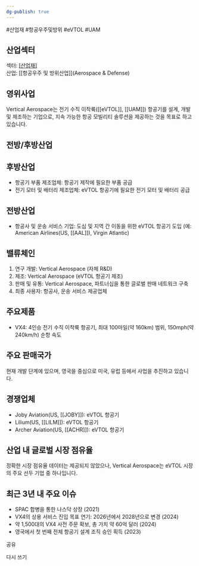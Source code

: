 ```yaml
---
dg-publish: true
---
```

#산업재 #항공우주및방위 #eVTOL #UAM

## 산업섹터

섹터: [[산업재]](Industrials)  
산업: [[항공우주 및 방위산업]](Aerospace & Defense)

## 영위사업

Vertical Aerospace는 전기 수직 이착륙([[eVTOL]], [[UAM]]) 항공기를 설계, 개발 및 제조하는 기업으로, 지속 가능한 항공 모빌리티 솔루션을 제공하는 것을 목표로 하고 있습니다.

## 전방/후방산업

## 후방산업

- 항공기 부품 제조업체: 항공기 제작에 필요한 부품 공급
- 전기 모터 및 배터리 제조업체: eVTOL 항공기에 필요한 전기 모터 및 배터리 공급

## 전방산업

- 항공사 및 운송 서비스 기업: 도심 및 지역 간 이동을 위한 eVTOL 항공기 도입 (예: American Airlines(US, [[AAL]]), Virgin Atlantic)

## 밸류체인

1. 연구 개발: Vertical Aerospace (자체 R&D)
2. 제조: Vertical Aerospace (eVTOL 항공기 제조)
3. 판매 및 유통: Vertical Aerospace, 파트너십을 통한 글로벌 판매 네트워크 구축
4. 최종 사용자: 항공사, 운송 서비스 제공업체

## 주요제품

- VX4: 4인승 전기 수직 이착륙 항공기, 최대 100마일(약 160km) 범위, 150mph(약 240km/h) 순항 속도

## 주요 판매국가

현재 개발 단계에 있으며, 영국을 중심으로 미국, 유럽 등에서 사업을 추진하고 있습니다.

## 경쟁업체

- Joby Aviation(US, [[JOBY]]): eVTOL 항공기
- Lilium(US, [[LILM]]): eVTOL 항공기
- Archer Aviation(US, [[ACHR]]): eVTOL 항공기

## 산업 내 글로벌 시장 점유율

정확한 시장 점유율 데이터는 제공되지 않았으나, Vertical Aerospace는 eVTOL 시장의 주요 선두 기업 중 하나입니다.

## 최근 3년 내 주요 이슈

- SPAC 합병을 통한 나스닥 상장 (2021)
- VX4의 상용 서비스 진입 목표 연기: 2026년에서 2028년으로 변경 (2024)
- 약 1,500대의 VX4 사전 주문 확보, 총 가치 약 60억 달러 (2024)
- 영국에서 첫 번째 전체 항공기 설계 조직 승인 획득 (2023)

공유

다시 쓰기
